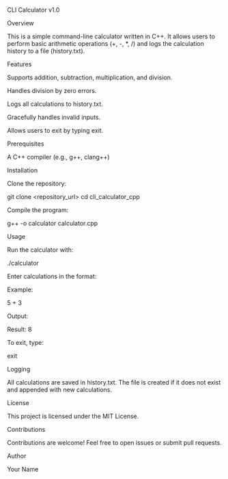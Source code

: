 CLI Calculator v1.0

Overview

This is a simple command-line calculator written in C++. It allows users to perform basic arithmetic operations (+, -, *, /) and logs the calculation history to a file (history.txt).

Features

Supports addition, subtraction, multiplication, and division.

Handles division by zero errors.

Logs all calculations to history.txt.

Gracefully handles invalid inputs.

Allows users to exit by typing exit.

Prerequisites

A C++ compiler (e.g., g++, clang++)

Installation

Clone the repository:

git clone <repository_url>
cd cli_calculator_cpp

Compile the program:

g++ -o calculator calculator.cpp

Usage

Run the calculator with:

./calculator

Enter calculations in the format:

<number> <operator> <number>

Example:

5 + 3

Output:

Result: 8

To exit, type:

exit

Logging

All calculations are saved in history.txt. The file is created if it does not exist and appended with new calculations.

License

This project is licensed under the MIT License.

Contributions

Contributions are welcome! Feel free to open issues or submit pull requests.

Author

Your Name
